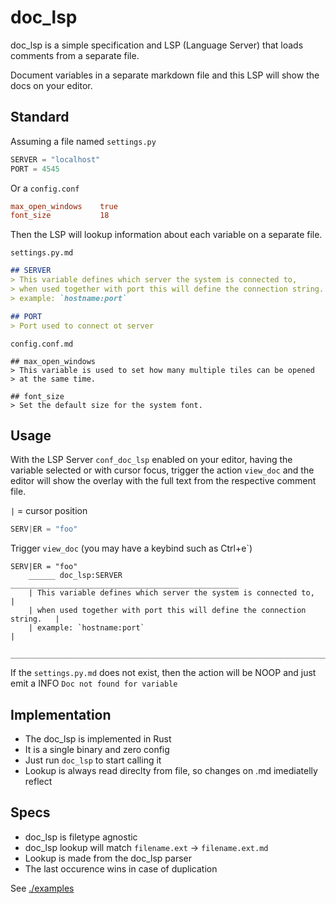 # doc_lsp

doc_lsp is a simple specification and LSP (Language Server) that loads comments from a separate file.

Document variables in a separate markdown file and this LSP will show the docs on your editor.

## Standard

Assuming a file named `settings.py` 

```py
SERVER = "localhost"
PORT = 4545
```

Or a `config.conf`

```conf
max_open_windows    true
font_size           18
```

Then the LSP will lookup information about each variable on a separate file.

`settings.py.md`
```markdown
## SERVER
> This variable defines which server the system is connected to,         
> when used together with port this will define the connection string.   
> example: `hostname:port`                                             

## PORT
> Port used to connect ot server

```

`config.conf.md`
```plain
## max_open_windows
> This variable is used to set how many multiple tiles can be opened
> at the same time.

## font_size
> Set the default size for the system font.
```

## Usage

With the LSP Server `conf_doc_lsp` enabled on your editor,
having the variable selected or with cursor focus, trigger the action `view_doc` 
and the editor will show the overlay with the full text from the respective comment file.

`|` = cursor position
```py
SERV|ER = "foo"
```
Trigger `view_doc` (you may have a keybind such as Ctrl+e`)

```plain
SERV|ER = "foo"
    ______ doc_lsp:SERVER ___________________________________________________
    | This variable defines which server the system is connected to,         |
    | when used together with port this will define the connection string.   |
    | example: `hostname:port`                                               |
    _________________________________________________________________________
```

If the `settings.py.md` does not exist, then the action will be NOOP and just emit a INFO `Doc not found for variable`


## Implementation

- The doc_lsp is implemented in Rust
- It is a single binary and zero config
- Just run `doc_lsp` to start calling it
- Lookup is always read direclty from file, so changes on .md imediatelly reflect

## Specs

- doc_lsp is filetype agnostic
- doc_lsp lookup will match `filename.ext` -> `filename.ext.md`
- Lookup is made from the doc_lsp parser
- The last occurence wins in case of duplication

 
See [./examples](examples) 



